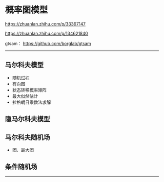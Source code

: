 # 概率图模型

https://zhuanlan.zhihu.com/p/33397147

https://zhuanlan.zhihu.com/p/134621840

gtsam：
https://github.com/borglab/gtsam

---

## 马尔科夫模型

- 随机过程
- 有向图
- 状态转移概率矩阵
- 最大似然估计
- 拉格朗日乘数法求解

## 隐马尔科夫模型

## 马尔科夫随机场

- 团、最大团

## 条件随机场

---

